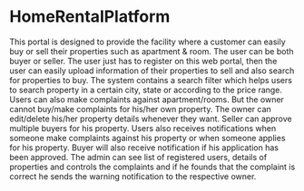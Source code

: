 # HomeRentalPlatform
  This portal is designed to provide the facility where a customer can easily buy or sell their properties such as apartment & room. The user can be both buyer or seller. The user just has to register on this web portal, then the user can easily upload information of their properties to sell and also search for properties to buy. The system contains a search filter which helps users to search property in a certain city, state or according to the price range. Users can also make complaints against apartment/rooms. But the owner cannot buy/make complaints for his/her own property. The owner can edit/delete his/her property details whenever they want. Seller can approve multiple buyers for his property. Users also receives notifications when someone make complaints against his property or when someone applies for his property. Buyer will also receive notification if his application has been approved. The admin can see list of registered users, details of properties and controls the complaints and if he founds that the complaint is correct he sends the warning notification to the respective owner.
